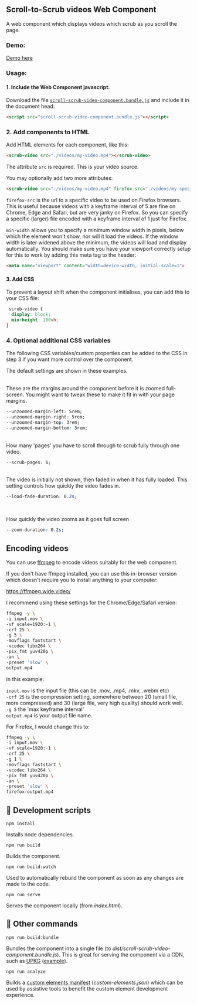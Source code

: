 ## Scroll-to-Scrub videos Web Component

A web component which displays videos which scrub as you scroll the page. 


### Demo:

[Demo here](https://chrishow.github.io/scroll-scrub-video-component/demo.html)

### Usage:

#### 1. Include the Web Component javascript.

Download the file <a href='./dist/scroll-scrub-video-component.bundle.js'>`scroll-scrub-video-component.bundle.js`</a> and include it in the document head:

```html
<script src="scroll-scrub-video-component.bundle.js"></script>
```

### 2. Add components to HTML
Add HTML elements for each component, like this:

```html
<scrub-video src="./videos/my-video.mp4"></scrub-video>
```
The attribute `src` is required. This is your video source. 

You may optionally add two more attributes:
```html
<scrub-video src="./videos/my-video.mp4" firefox-src="./videos/my-special-firefox-video.mp4" min-width="650"></scrub-video>
```
`firefox-src` is the url to a specific video to be used on Firefox browsers. This is useful because videos with a 
keyframe interval of 5 are fine on Chrome, Edge and Safari, but are very janky on Firefox. So you can specify a specific
(larger) file encoded with a keyframe interval of 1 just for Firefox. 

`min-width` allows you to specify a minimum window width in pixels, below which the element won't show, nor will it load the videos. 
If the window width is later widened above the minimum, the videos will load and display automatically. You should make sure you have 
your viewport correctly setup for this to work by adding this meta tag to the header:

```html
<meta name="viewport" content="width=device-width, initial-scale=1">
```


#### 3. Add CSS
To prevent a layout shift when the component initialises, you can add this to your CSS file:

```css
 scrub-video {
  display: block;
  min-height: 100vh;
}
```

### 4. Optional additional CSS variables
The following CSS variables/custom properties can be added to the CSS in step 3 if you want more control over the component. 

The default settings are shown in these examples. 
<br><br>
  
These are the margins around the component before it is zoomed full-screen. You might want to tweak these to make 
it fit in with your page margins. 

```css
--unzoomed-margin-left: 5rem;
--unzoomed-margin-right: 5rem;
--unzoomed-margin-top: 3rem;
--unzoomed-margin-bottom: 3rem;
```
<br>
How many 'pages' you have to scroll through to scrub fully through one video.

```css
--scrub-pages: 6;
```
<br>
The video is initially not shown, then faded in when it has fully loaded. This setting controls how quickly the video fades in.

```css
--load-fade-duration: 0.2s;
```
<br>

How quickly the video zooms as it goes full screen
```css
--zoom-duration: 0.2s;
```


## Encoding videos
You can use [ffmpeg](https://www.ffmpeg.org/) to encode videos suitably for the web component. 

If you don't have ffmpeg installed, you can use this in-browser version which doesn't require you to install 
anything to your computer:

https://ffmpeg.wide.video/

I recommend using these settings for the Chrome/Edge/Safari version:

```sh
ffmpeg -y \
-i input.mov \
-vf scale=1920:-1 \
-crf 25 \
-g 5 \
-movflags faststart \
-vcodec libx264 \
-pix_fmt yuv420p \
-an \
-preset 'slow' \
output.mp4
```
In this example:

`input.mov` is the input file (this can be .mov, .mp4, .mkv, .webm etc)  
`-crf 25` is the compression setting, somewhere between 20 (small file, more compressed) and 30 (large file, very high quality) should work well.   
`-g 5` the 'max keyframe interval'  
`output.mp4` is your output file name.  

For Firefox, I would change this to:
```sh
ffmpeg -y \
-i input.mov \
-vf scale=1920:-1 \
-crf 25 \
-g 1 \
-movflags faststart \
-vcodec libx264 \
-pix_fmt yuv420p \
-an \
-preset 'slow' \
firefox-output.mp4
```


## :rocket: Development scripts

```npm install```

Installs node dependencies.

```npm run build```

Builds the component.

```npm run build:watch```

Used to automatically rebuild the component as soon as any changes are made to the code.

```npm run serve```

Serves the component locally (from _index.html_).


## :construction_worker: Other commands

```npm run build:bundle```

Bundles the component into a single file (to _dist/scroll-scrub-video-component.bundle.js_). This is great for serving the component via a CDN, such as [UPKG](https://unpkg.com/) ([example](https://codesandbox.io/s/scroll-scrub-video-cdn-3ouokv?file=/index.html)).

```npm run analyze```

Builds a [custom elements manifest](https://github.com/webcomponents/custom-elements-manifest) (_custom-elements.json_) which can be used by assistive tools to benefit the custom element development experience.

